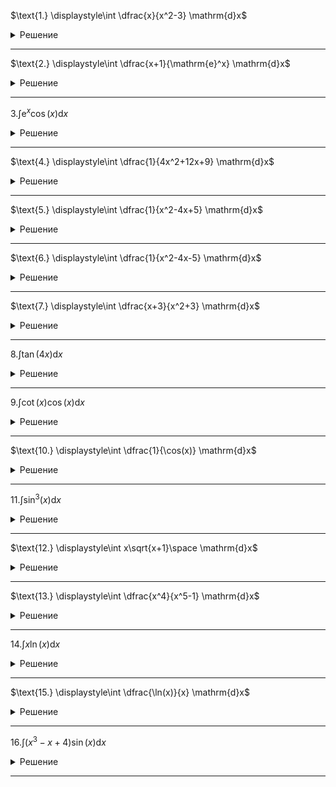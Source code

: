 $\text{1.} \displaystyle\int \dfrac{x}{x^2-3} \mathrm{d}x$

<details>
    <summary>Решение</summary>

Ще внесем $x$-а от числителя под диференциала, като го интегрираме.

$\displaystyle\int \dfrac{x}{x^2-3} \mathrm{d}x = \dfrac{1}{2}\int \dfrac{1}{x^2-3} \mathrm{d}x^2 = \dfrac{1}{2}\int \dfrac{1}{x^2-3} \mathrm{d}(x^2 - 3) = \dfrac{1}{2}\ln{|x^2-3|} + C$

</details>

---

$\text{2.} \displaystyle\int \dfrac{x+1}{\mathrm{e}^x} \mathrm{d}x$

<details>
    <summary>Решение</summary>

Още няма решение :(
</details>

---

$\text{3.} \displaystyle\int \mathrm{e}^x\cos(x) \mathrm{d}x$

<details>
    <summary>Решение</summary>

Още няма решение :(
</details>

---

$\text{4.} \displaystyle\int \dfrac{1}{4x^2+12x+9} \mathrm{d}x$

<details>
    <summary>Решение</summary>
Знаменателят е точен квадрат. (тоест дискриминантата е точно нула)

$I = \displaystyle \int \dfrac{1}{(2x+3)^2} \mathrm{d}x = \dfrac{1}{2} \int \dfrac{1}{(2x+3)^2} \mathrm{d}(2x+3) = \dfrac{1}{2} \dfrac{1}{(2x+3)^{-2+1}} \dfrac{1}{-2+1} = -\dfrac{1}{2(2x+3)} + C$
</details>

---

$\text{5.} \displaystyle\int \dfrac{1}{x^2-4x+5} \mathrm{d}x$

<details>
    <summary>Решение</summary>
Представяме знаменателя като сума на квадрати. (защото дискриминантата е отрицателна)

$\text{denom } = x^2 - 4x + 5 = (x^2 - 4x + 4) + 1 = (x-2)^2 + 1$

$I = \displaystyle \int \dfrac{1}{(x-2)^2 + 1} \mathrm{d}(x-2) = \arctan(x-2) + C$
</details>

---

$\text{6.} \displaystyle\int \dfrac{1}{x^2-4x-5} \mathrm{d}x$

<details>
    <summary>Решение</summary>
Разлагаме знаменателя. (защото дискриминантата е положителна)

$\text{denom } = x^2 - 4x - 5 = (x-5)(x+1)$

Така получаваме следния израз, който ще разложим на елементарни дроби.

$\dfrac{1}{(x-5)(x+1)} = \dfrac{A}{x-5} + \dfrac{B}{x+1} = \dfrac{Ax+A+Bx-5B}{(x-5)(x+1)} = \dfrac{(A+B)x+(A-5B)}{(x-5)(x+1)}$

$I = \displaystyle \int \dfrac{1}{(x-5)(x+1)} \mathrm{d}x = \arctan(x-2) + C$
</details>

---

$\text{7.} \displaystyle\int \dfrac{x+3}{x^2+3} \mathrm{d}x$

<details>
    <summary>Решение</summary>

Още няма решение :(
</details>

---

$\text{8.} \displaystyle\int \tan(4x) \mathrm{d}x$

<details>
    <summary>Решение</summary>

Още няма решение :(
</details>

---

$\text{9.} \displaystyle\int \cot(x)\cos(x) \mathrm{d}x$

<details>
    <summary>Решение</summary>

Още няма решение :(
</details>

---

$\text{10.} \displaystyle\int \dfrac{1}{\cos(x)} \mathrm{d}x$

<details>
    <summary>Решение</summary>

Още няма решение :(

</details>

---

$\text{11.} \displaystyle\int \sin^3(x) \mathrm{d}x$

<details>
    <summary>Решение</summary>

Още няма решение :(

</details>

---

$\text{12.} \displaystyle\int x\sqrt{x+1}\space \mathrm{d}x$

<details>
    <summary>Решение</summary>

Още няма решение :(

</details>

---

$\text{13.} \displaystyle\int \dfrac{x^4}{x^5-1} \mathrm{d}x$

<details>
    <summary>Решение</summary>

Още няма решение :(

</details>

---

$\text{14.} \displaystyle\int x\ln(x) \mathrm{d}x$

<details>
    <summary>Решение</summary>

Още няма решение :(

</details>

---

$\text{15.} \displaystyle\int \dfrac{\ln(x)}{x} \mathrm{d}x$

<details>
    <summary>Решение</summary>

Още няма решение :(

</details>

---

$\text{16.} \displaystyle\int (x^3-x+4)\sin(x) \mathrm{d}x$

<details>
    <summary>Решение</summary>

Още няма решение :(

</details>

---